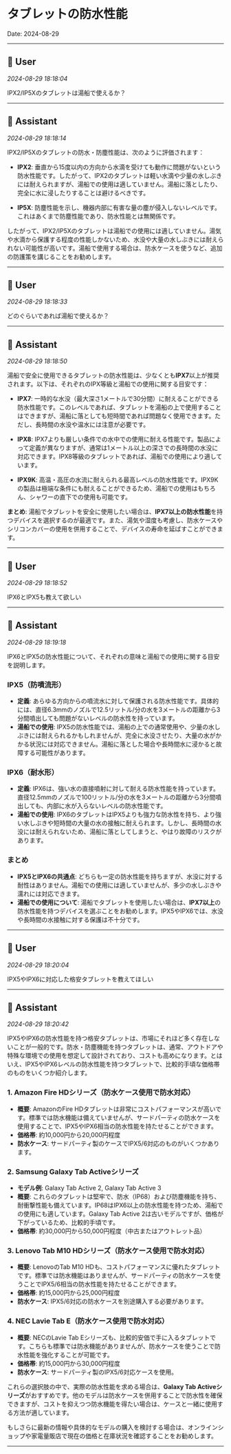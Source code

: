 # タブレットの防水性能

Date: 2024-08-29

---

## 👤 User
*2024-08-29 18:18:04*

IPX2/IP5Xのタブレットは湯船で使えるか？

---

## 🤖 Assistant
*2024-08-29 18:18:14*

IPX2/IP5Xのタブレットの防水・防塵性能は、次のように評価されます：

- **IPX2**: 垂直から15度以内の方向から水滴を受けても動作に問題がないという防水性能です。したがって、IPX2のタブレットは軽い水滴や少量の水しぶきには耐えられますが、湯船での使用は適していません。湯船に落としたり、完全に水に浸したりすることは避けるべきです。

- **IP5X**: 防塵性能を示し、機器内部に有害な量の塵が侵入しないレベルです。これはあくまで防塵性能であり、防水性能とは無関係です。

したがって、IPX2/IP5Xのタブレットは湯船での使用には適していません。湯気や水滴から保護する程度の性能しかないため、水没や大量の水しぶきには耐えられない可能性が高いです。湯船で使用する場合は、防水ケースを使うなど、追加の防護策を講じることをお勧めします。

---

## 👤 User
*2024-08-29 18:18:33*

どのぐらいであれば湯船で使えるか？

---

## 🤖 Assistant
*2024-08-29 18:18:50*

湯船で安全に使用できるタブレットの防水性能は、少なくとも**IPX7**以上が推奨されます。以下は、それぞれのIPX等級と湯船での使用に関する目安です：

- **IPX7**: 一時的な水没（最大深さ1メートルで30分間）に耐えることができる防水性能です。このレベルであれば、タブレットを湯船の上で使用することはできますが、湯船に落としても短時間であれば問題なく使用できます。ただし、長時間の水没や温水には注意が必要です。

- **IPX8**: IPX7よりも厳しい条件での水中での使用に耐える性能です。製品によって定義が異なりますが、通常は1メートル以上の深さでの長時間の水没に対応できます。IPX8等級のタブレットであれば、湯船での使用により適しています。

- **IPX9K**: 高温・高圧の水流に耐えられる最高レベルの防水性能です。IPX9Kの製品は極端な条件にも耐えることができるため、湯船での使用はもちろん、シャワーの直下での使用も可能です。

**まとめ**: 湯船でタブレットを安全に使用したい場合は、**IPX7以上の防水性能**を持つデバイスを選択するのが最適です。また、湯気や湿度も考慮し、防水ケースやシリコンカバーの使用を併用することで、デバイスの寿命を延ばすことができます。

---

## 👤 User
*2024-08-29 18:18:52*

IPX6とIPX5も教えて欲しい

---

## 🤖 Assistant
*2024-08-29 18:19:18*

IPX6とIPX5の防水性能について、それぞれの意味と湯船での使用に関する目安を説明します。

### **IPX5**（防噴流形）
- **定義**: あらゆる方向からの噴流水に対して保護される防水性能です。具体的には、直径6.3mmのノズルで12.5リットル/分の水を3メートルの距離から3分間噴出しても問題がないレベルの防水性を持っています。
- **湯船での使用**: IPX5の防水性能では、湯船の上での通常使用や、少量の水しぶきには耐えられるかもしれませんが、完全に水没させたり、大量の水がかかる状況には対応できません。湯船に落とした場合や長時間水に浸かると故障する可能性があります。

### **IPX6**（耐水形）
- **定義**: IPX6は、強い水の直接噴射に対して耐える防水性能を持っています。直径12.5mmのノズルで100リットル/分の水を3メートルの距離から3分間噴出しても、内部に水が入らないレベルの防水性能です。
- **湯船での使用**: IPX6のタブレットはIPX5よりも強力な防水性を持ち、より強い水しぶきや短時間の大量の水の接触に耐えられます。しかし、長時間の水没には耐えられないため、湯船に落としてしまうと、やはり故障のリスクがあります。

### **まとめ**
- **IPX5とIPX6の共通点**: どちらも一定の防水性能を持ちますが、水没に対する耐性はありません。湯船での使用には適していませんが、多少の水しぶきや濡れには対応できます。
- **湯船での使用について**: 湯船でタブレットを使用したい場合は、**IPX7以上**の防水性能を持つデバイスを選ぶことをお勧めします。IPX5やIPX6では、水没や長時間の水接触に対する保護は不十分です。

---

## 👤 User
*2024-08-29 18:20:04*

IPX5やIPX6に対応した格安タブレットを教えてほしい

---

## 🤖 Assistant
*2024-08-29 18:20:42*

IPX5やIPX6の防水性能を持つ格安タブレットは、市場にそれほど多く存在しないことが一般的です。防水・防塵機能を持つタブレットは、通常、アウトドアや特殊な環境での使用を想定して設計されており、コストも高めになります。とはいえ、IPX5やIPX6レベルの防水性能を持つタブレットで、比較的手頃な価格帯のものをいくつか紹介します。

### 1. **Amazon Fire HDシリーズ（防水ケース使用で防水対応）**
   - **概要**: AmazonのFire HDタブレットは非常にコストパフォーマンスが高いです。標準では防水機能は備えていませんが、サードパーティの防水ケースを使用することで、IPX5やIPX6相当の防水性能を持たせることができます。
   - **価格帯**: 約10,000円から20,000円程度
   - **防水ケース**: サードパーティ製のケースでIPX5/6対応のものがいくつかあります。

### 2. **Samsung Galaxy Tab Activeシリーズ**
   - **モデル例**: Galaxy Tab Active 2, Galaxy Tab Active 3
   - **概要**: これらのタブレットは堅牢で、防水（IP68）および防塵機能を持ち、耐衝撃性能も備えています。IP68はIPX6以上の防水性能を持つため、湯船での使用にも適しています。Galaxy Tab Active 2は古いモデルですが、価格が下がっているため、比較的手頃です。
   - **価格帯**: 約30,000円から50,000円程度（中古またはアウトレット品）

### 3. **Lenovo Tab M10 HDシリーズ（防水ケース使用で防水対応）**
   - **概要**: LenovoのTab M10 HDも、コストパフォーマンスに優れたタブレットです。標準では防水機能はありませんが、サードパーティの防水ケースを使うことでIPX5/6相当の防水性能を持たせることができます。
   - **価格帯**: 約15,000円から25,000円程度
   - **防水ケース**: IPX5/6対応の防水ケースを別途購入する必要があります。

### 4. **NEC Lavie Tab E（防水ケース使用で防水対応）**
   - **概要**: NECのLavie Tab Eシリーズも、比較的安価で手に入るタブレットです。こちらも標準では防水機能がありませんが、防水ケースを使うことで防水性能を強化することが可能です。
   - **価格帯**: 約15,000円から30,000円程度
   - **防水ケース**: サードパーティ製のIPX5/6対応ケースを使用。

これらの選択肢の中で、実際の防水性能を求める場合は、**Galaxy Tab Activeシリーズ**がおすすめです。他のモデルは防水ケースを併用することで防水性を確保できますが、コストを抑えつつ防水機能を得たい場合は、ケースと一緒に使用する方法が適しています。

もしさらに最新の情報や具体的なモデルの購入を検討する場合は、オンラインショップや家電量販店で現在の価格と在庫状況を確認することをお勧めします。

---

